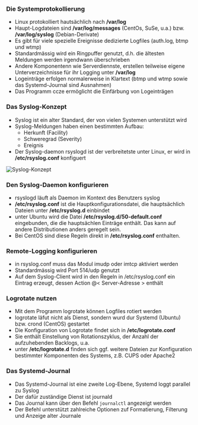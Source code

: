### Die Systemprotokollierung
  * Linux protokolliert hautsächlich nach **/var/log**
  * Haupt-Logdateien sind **/var/log/messages** (CentOs, SuSe, u.a.) bzw. **/var/log/syslog** (Debian-Derivate)
  * Es gibt für viele  spezielle Ereignisse dedizierte Logfiles (auth.log, btmp  und wtmp)
  * Standardmässig wird ein Ringpuffer genutzt, d.h. die ältesten Meldungen werden irgendwann überschrieben
  * Andere Komponentenn wie Serverdiennste, erstellen teilweise eigene Unterverzeichnisse für ihr Logging unter **/var/log**
  * Logeinträge erfolgen normalerweise in Klartext (btmp und wtmp sowie das Systemd-Journal sind Ausnahmen)
  * Das Programm ccze ermöglicht die Einfärbung von Logeinträgen

### Das Syslog-Konzept
  * Syslog ist ein alter Standard, der von vielen Systemen unterstützt wird
  * Syslog-Meldungen haben einen bestimmten Aufbau:
    * Herkunft (Facility)
    * Schweregrad (Severity)
    * Ereignis
  * Der Syslog-daemon rsyslogd ist der verbreitetste unter Linux, er wird in **/etc/rsyslog.conf** konfiguert


![Syslog-Konzept](bidler/../bilder/Syslog-Konzept.png)  

### Den Syslog-Daemon konfigurieren
  * rsyslogd läuft als Daemon im Kontext des Benutzers syslog
  * **/etc/rsyslog.conf** ist die Hauptkonfigurationsdatei, die hauptsächlich Dateien unter **/etc/rsyslog.d** einbindet
  * unter Ubuntu wird die Datei **/etc/rsyslog.d/50-default.conf** eingebunden, die die hauptsächlen Einträge enthält. Das kann auf andere Distributionen anders geregelt sein.
  * Bei CentOS sind diese Regeln direkt in **/etc/rsyslog.conf** enthalten.

### Remote-Logging konfigurieren
  * in rsyslog.conf muss das Modul imudp oder imtcp aktiviert werden
  * Standardmässig wird Port 514/udp genutzt
  * Auf dem Syslog-Client wird in den Regeln in /etc/rsyslog.conf ein Eintrag erzeugt, dessen Action @< Server-Adresse > enthält

### Logrotate nutzen
  * Mit dem Programm logrotate können Logfiles rotiert werden
  * logrotate läfut nicht als Dienst, sondern wurd dur Systemd (Ubuntu) bzw. crond (CentOS) gestartet
  * Die Konfiguration von Logrotate findet sich in **/etc/logrotate.conf**
  * Sie enthält Einstellung von Rotationszyklus, der Anzahl der aufzuhebenden Backlogs, u.a.
  * unter **/etc/logrotate.d** finden sich ggf. weitere Dateien zur Konfiguration bestimmter Komponenten des Systems, z.B. CUPS oder Apache2

### Das Systemd-Journal
  * Das Systemd-Journal ist eine zweite Log-Ebene, Systemd loggt parallel zu Syslog
  * Der dafür zuständige Dienst ist journald
  * Das Journal kann über den Befehl `journalctl` angezeigt werden
  * Der Befehl unterstützt zahlreiche Optionen zuf Formatierung, Filterung und Anzeige alter Journale


